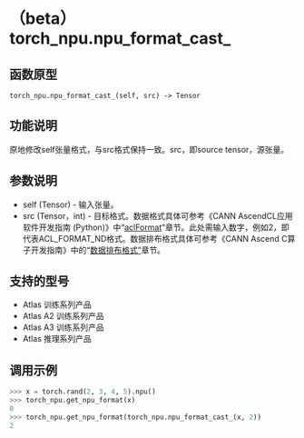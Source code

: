 # （beta）torch_npu.npu_format_cast_

## 函数原型

```
torch_npu.npu_format_cast_(self, src) -> Tensor
```

## 功能说明

原地修改self张量格式，与src格式保持一致。src，即source tensor，源张量。

## 参数说明

- self (Tensor) - 输入张量。
- src (Tensor，int) - 目标格式。数据格式具体可参考《CANN AscendCL应用软件开发指南 (Python)》中“<a href="https://www.hiascend.com/document/detail/zh/canncommercial/82RC1/API/appdevgapi/aclpythondevg_01_0914.html">aclFormat</a>”章节。此处需输入数字，例如2，即代表ACL_FORMAT_ND格式。数据排布格式具体可参考《CANN Ascend C算子开发指南》中的“<a href="https://www.hiascend.com/document/detail/zh/canncommercial/82RC1/opdevg/Ascendcopdevg/atlas_ascendc_10_0099.html">数据排布格式”</a>章节。

## 支持的型号

- <term>Atlas 训练系列产品</term>
- <term>Atlas A2 训练系列产品</term>
- <term>Atlas A3 训练系列产品</term>
- <term>Atlas 推理系列产品</term>

## 调用示例

```python
>>> x = torch.rand(2, 3, 4, 5).npu()
>>> torch_npu.get_npu_format(x)
0
>>> torch_npu.get_npu_format(torch_npu.npu_format_cast_(x, 2))
2
```

